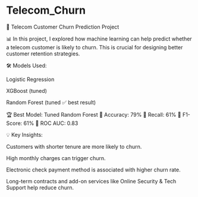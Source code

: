 # Telecom_Churn

🚀 Telecom Customer Churn Prediction Project

📊 In this project, I explored how machine learning can help predict whether a telecom customer is likely to churn. This is crucial for designing better customer retention strategies.

🛠️ Models Used:

Logistic Regression

XGBoost (tuned)

Random Forest (tuned ✅ best result)

🏆 Best Model: Tuned Random Forest
🔹 Accuracy: 79%
🔹 Recall: 61%
🔹 F1-Score: 61%
🔹 ROC AUC: 0.83

💡 Key Insights:

Customers with shorter tenure are more likely to churn.

High monthly charges can trigger churn.

Electronic check payment method is associated with higher churn rate.

Long-term contracts and add-on services like Online Security & Tech Support help reduce churn.
